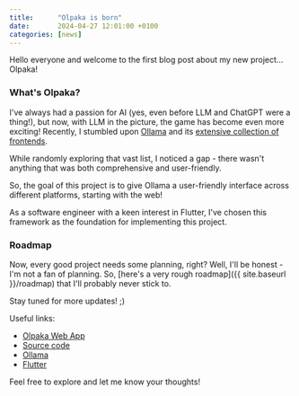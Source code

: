 ```yaml
---
title:      "Olpaka is born"
date:       2024-04-27 12:01:00 +0100
categories: [news]
---
```

Hello everyone and welcome to the first blog post about my new project... Olpaka!

### What's Olpaka?

I've always had a passion for AI (yes, even before LLM and ChatGPT were a thing!), but now, with LLM 
in the picture, the game has become even more exciting! Recently, I stumbled upon 
[Ollama](https://ollama.com/) and its 
[extensive collection of frontends](https://github.com/ollama/ollama?tab=readme-ov-file#web--desktop).

While randomly exploring that vast list, I noticed a gap - there wasn't anything that was both 
comprehensive and user-friendly.

So, the goal of this project is to give Ollama a user-friendly interface across different platforms, 
starting with the web!

As a software engineer with a keen interest in Flutter, I've chosen this framework as the foundation 
for implementing this project.

### Roadmap
Now, every good project needs some planning, right? Well, I'll be honest - I'm not a fan of
planning. So, [here's a very rough roadmap]({{ site.baseurl }}/roadmap) that I'll probably never 
stick to.

Stay tuned for more updates! ;)

Useful links:
- [Olpaka Web App](https://otacon.github.io/olpaka/)
- [Source code](https://github.com/Otacon/olpaka)
- [Ollama](https://ollama.com/)
- [Flutter](https://flutter.dev/)

Feel free to explore and let me know your thoughts!